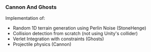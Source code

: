### Cannon And Ghosts

Implementation of:
  - Random 1D terrain generation using Perlin Noise (StoneHenge)
  - Collision detection from scratch (not using Unity's collider)
  - Verlet Integration with constraints (Ghosts)
  - Projectile physics (Cannon)

  
